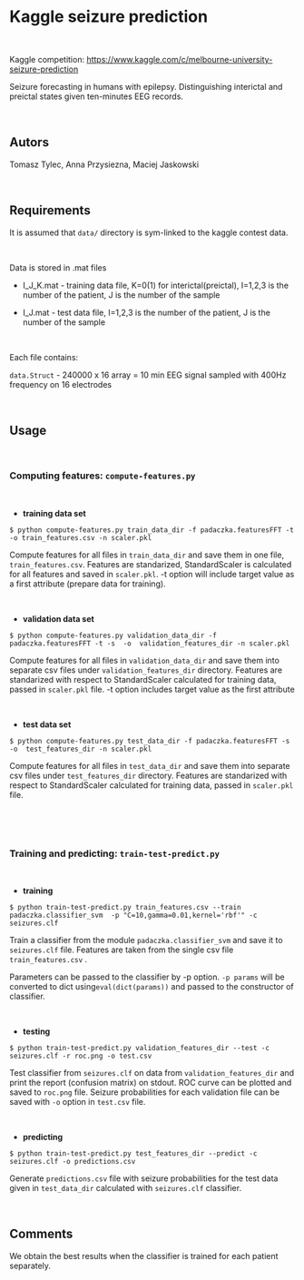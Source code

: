 Kaggle seizure prediction
=========================

 

Kaggle competition:
<https://www.kaggle.com/c/melbourne-university-seizure-prediction>

Seizure forecasting in humans with epilepsy. Distinguishing interictal and
preictal states given ten-minutes EEG records.

 

Autors
------

Tomasz Tylec, Anna Przysiezna, Maciej Jaskowski

 

Requirements
------------

It is assumed that `data/` directory is sym-linked to the kaggle contest data.

 

Data is stored in .mat files

-   I_J_K.mat - training data file, K=0(1) for interictal(preictal), I=1,2,3 is
    the number of the patient, J is the number of the sample

-   I_J.mat - test data file, I=1,2,3 is the number of the patient, J is the
    number of the sample

 

Each file contains:

`data.Struct` - 240000 x 16 array = 10 min EEG signal sampled with 400Hz
frequency on 16 electrodes

 

Usage
-----

 

### **Computing features**: `compute-features.py`

 

-   **training data set**

~~~~~~~~~~~~~~~~~~~~~~~~~~~~~~~~~~~~~~~~~~~~~~~~~~~~~~~~~~~~~~~~~~~~~~~~~~~~~~~~
$ python compute-features.py train_data_dir -f padaczka.featuresFFT -t  -o train_features.csv -n scaler.pkl
~~~~~~~~~~~~~~~~~~~~~~~~~~~~~~~~~~~~~~~~~~~~~~~~~~~~~~~~~~~~~~~~~~~~~~~~~~~~~~~~

Compute features for all files in `train_data_dir` and save them in one file,
`train_features.csv`. Features are standarized, StandardScaler is calculated for
all features and saved in `scaler.pkl`. -t option will include target value as a
first attribute (prepare data for training).

 

-   **validation data set**

~~~~~~~~~~~~~~~~~~~~~~~~~~~~~~~~~~~~~~~~~~~~~~~~~~~~~~~~~~~~~~~~~~~~~~~~~~~~~~~~
$ python compute-features.py validation_data_dir -f padaczka.featuresFFT -t -s  -o  validation_features_dir -n scaler.pkl
~~~~~~~~~~~~~~~~~~~~~~~~~~~~~~~~~~~~~~~~~~~~~~~~~~~~~~~~~~~~~~~~~~~~~~~~~~~~~~~~

Compute features for all files in `validation_data_dir` and save them into
separate csv files under `validation_features_dir` directory. Features are
standarized with respect to StandardScaler calculated for training data, passed
in `scaler.pkl` file. -t option includes target value as the first attribute

 

-   **test data set**

~~~~~~~~~~~~~~~~~~~~~~~~~~~~~~~~~~~~~~~~~~~~~~~~~~~~~~~~~~~~~~~~~~~~~~~~~~~~~~~~
$ python compute-features.py test_data_dir -f padaczka.featuresFFT -s  -o  test_features_dir -n scaler.pkl
~~~~~~~~~~~~~~~~~~~~~~~~~~~~~~~~~~~~~~~~~~~~~~~~~~~~~~~~~~~~~~~~~~~~~~~~~~~~~~~~

Compute features for all files in `test_data_dir` and save them into separate
csv files under `test_features_dir` directory. Features are standarized with
respect to StandardScaler calculated for training data, passed in `scaler.pkl`
file.

 

 

### **Training and predicting**: `train-test-predict.py`

 

-   **training**

~~~~~~~~~~~~~~~~~~~~~~~~~~~~~~~~~~~~~~~~~~~~~~~~~~~~~~~~~~~~~~~~~~~~~~~~~~~~~~~~
$ python train-test-predict.py train_features.csv --train padaczka.classifier_svm  -p "C=10,gamma=0.01,kernel='rbf'" -c seizures.clf
~~~~~~~~~~~~~~~~~~~~~~~~~~~~~~~~~~~~~~~~~~~~~~~~~~~~~~~~~~~~~~~~~~~~~~~~~~~~~~~~

Train a classifier from the module `padaczka.classifier_svm` and save it to
`seizures.clf` file. Features are taken from the single csv file
`train_features.csv` .

Parameters can be passed to the classifier by -p option. `-p params` will be
converted to dict using`eval(dict(params))` and passed to the constructor of
classifier.

 

-   **testing**

~~~~~~~~~~~~~~~~~~~~~~~~~~~~~~~~~~~~~~~~~~~~~~~~~~~~~~~~~~~~~~~~~~~~~~~~~~~~~~~~
$ python train-test-predict.py validation_features_dir --test -c seizures.clf -r roc.png -o test.csv
~~~~~~~~~~~~~~~~~~~~~~~~~~~~~~~~~~~~~~~~~~~~~~~~~~~~~~~~~~~~~~~~~~~~~~~~~~~~~~~~

Test classifier from `seizures.clf` on data from `validation_features_dir` and
print the report (confusion matrix) on stdout. ROC curve can be plotted and
saved to `roc.png` file. Seizure probabilities for each validation file can be
saved with `-o` option in `test.csv` file.

 

-   **predicting**

~~~~~~~~~~~~~~~~~~~~~~~~~~~~~~~~~~~~~~~~~~~~~~~~~~~~~~~~~~~~~~~~~~~~~~~~~~~~~~~~
$ python train-test-predict.py test_features_dir --predict -c seizures.clf -o predictions.csv
~~~~~~~~~~~~~~~~~~~~~~~~~~~~~~~~~~~~~~~~~~~~~~~~~~~~~~~~~~~~~~~~~~~~~~~~~~~~~~~~

Generate `predictions.csv` file with seizure probabilities for the test data
given in `test_data_dir` calculated with `seizures.clf` classifier.

 

Comments
--------

We obtain the best results when the classifier is trained for each patient
separately.
